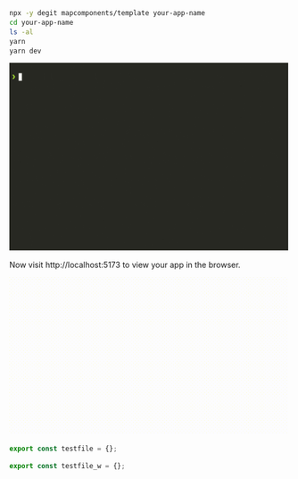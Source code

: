 


<!--@abc: exec() -->
```bash
npx -y degit mapcomponents/template your-app-name
cd your-app-name
ls -al
yarn
yarn dev
```
<img src="./assets/testfile_0.gif" width="500"/>

Now visit http://localhost:5173 to view your app in the browser.

<img src="./assets/testfile_1.gif" width="500"/>

<!--@abc: browse({"url":"http://localhost:5173", "service_command": "cd /app/your-app-name && yarn dev"}) -->


<!--@abc: create({"path":"your-app-name/src/testfile.ts"}) -->
```typescript
export const testfile = {};
```

<!--@abc: update({"path":"src/testfile.ts"}) -->
```typescript
export const testfile_w = {};
```